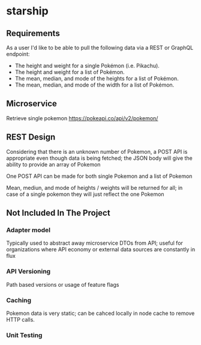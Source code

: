 # starship

## Requirements

As a user I'd like to be able to pull the following data via a REST or GraphQL endpoint:

- The height and weight for a single Pokémon (i.e. Pikachu).
- The height and weight for a list of Pokémon.
- The mean, median, and mode of the heights for a list of Pokémon.
- The mean, median, and mode of the width for a list of Pokémon.

## Microservice

Retrieve single pokemon
https://pokeapi.co/api/v2/pokemon/<pokemon-name>

## REST Design

Considering that there is an unknown number of Pokemon, a POST API is appropriate even though data is being fetched; the JSON body will give the ability to provide an array of Pokemon

One POST API can be made for both single Pokemon and a list of Pokemon

Mean, mediun, and mode of heights / weights will be returned for all; in case of a single pokemon they will just reflect the one Pokemon

## Not Included In The Project

### Adapter model

Typically used to abstract away microservice DTOs from API; useful for organizations where API economy or external data sources are constantly in flux

### API Versioning

Path based versions or usage of feature flags

### Caching

Pokemon data is very static; can be cahced locally in node cache to remove HTTP calls.

### Unit Testing
